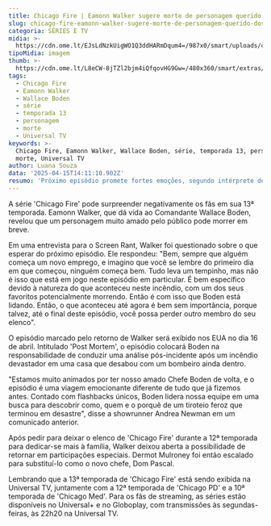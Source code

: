 ```yaml
---
title: Chicago Fire | Eamonn Walker sugere morte de personagem querido dos fãs
slug: chicago-fire-eamonn-walker-sugere-morte-de-personagem-querido-dos-fs
categoria: SÉRIES E TV
midia: >-
  https://cdn.ome.lt/EJsLdNzkUigWO1Q3ddHARmDqum4=/987x0/smart/uploads/conteudo/fotos/OMELETE_CAPA_-_2025-04-15T105338.582.png
tipoMidia: imagem
thumb: >-
  https://cdn.ome.lt/L8eCW-8jTZl2bjm4iQfqovHG9Gw=/480x360/smart/extras/conteudos/omelete_THUMB_-_2025-04-15T105317.862.png
tags:
  - Chicago Fire
  - Eamonn Walker
  - Wallace Boden
  - série
  - temporada 13
  - personagem
  - morte
  - Universal TV
keywords: >-
  Chicago Fire, Eamonn Walker, Wallace Boden, série, temporada 13, personagem,
  morte, Universal TV
author: Luana Souza
data: '2025-04-15T14:11:10.902Z'
resumo: 'Próximo episódio promete fortes emoções, segundo intérprete de Wallace Boden'
---
```


A série 'Chicago Fire' pode surpreender negativamente os fãs em sua 13ª temporada. Eamonn Walker, que dá vida ao Comandante Wallace Boden, revelou que um personagem muito amado pelo público pode morrer em breve.

Em uma entrevista para o Screen Rant, Walker foi questionado sobre o que esperar do próximo episódio. Ele respondeu: "Bem, sempre que alguém começa um novo emprego, e imagino que você se lembre do primeiro dia em que começou, ninguém começa bem. Tudo leva um tempinho, mas não é isso que está em jogo neste episódio em particular. É bem específico devido à natureza do que aconteceu neste incêndio, com um dos seus favoritos potencialmente morrendo. Então é com isso que Boden está lidando. Então, o que aconteceu até agora é bem sem importância, porque talvez, até o final deste episódio, você possa perder outro membro do seu elenco".

O episódio marcado pelo retorno de Walker será exibido nos EUA no dia 16 de abril. Intitulado 'Post Mortem', o episódio colocará Boden na responsabilidade de conduzir uma análise pós-incidente após um incêndio devastador em uma casa que desabou com um bombeiro ainda dentro.

"Estamos muito animados por ter nosso amado Chefe Boden de volta, e o episódio é uma viagem emocionante diferente de tudo que já fizemos antes. Contado com flashbacks únicos, Boden lidera nossa equipe em uma busca para descobrir como, quem e o porquê de um tiroteio feroz que terminou em desastre", disse a showrunner Andrea Newman em um comunicado anterior.

Após pedir para deixar o elenco de 'Chicago Fire' durante a 12ª temporada para dedicar-se mais à família, Walker deixou aberta a possibilidade de retornar em participações especiais. Dermot Mulroney foi então escalado para substituí-lo como o novo chefe, Dom Pascal.

Lembrando que a 13ª temporada de 'Chicago Fire' está sendo exibida na Universal TV, juntamente com a 12ª temporada de 'Chicago PD' e a 10ª temporada de 'Chicago Med'. Para os fãs de streaming, as séries estão disponíveis no Universal+ e no Globoplay, com transmissões às segundas-feiras, às 22h20 na Universal TV.

